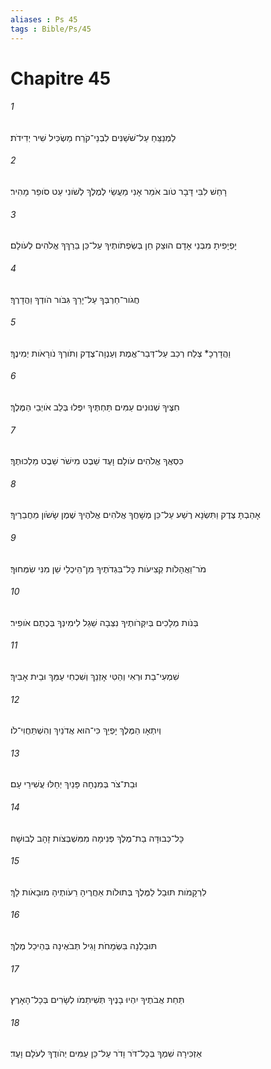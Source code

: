 ```yaml
---
aliases : Ps 45
tags : Bible/Ps/45
---
```


# Chapitre 45

###### 1
לַמְנַצֵּחַ עַל־שֹׁשַׁנִּים לִבְנֵי־קֹרַח מַשְׂכִּיל שִׁיר יְדִידֹת׃
###### 2
רָחַשׁ לִבִּי דָּבָר טֹוב אֹמֵר אָנִי מַעֲשַׂי לְמֶלֶךְ לְשֹׁונִי עֵט סֹופֵר מָהִיר׃
###### 3
יָפְיָפִיתָ מִבְּנֵי אָדָם הוּצַק חֵן בְּשְׂפְתֹותֶיךָ עַל־כֵּן בֵּרַךְךָ אֱלֹהִים לְעֹולָם׃
###### 4
חֲגֹור־חַרְבְּךָ עַל־יָרֵךְ גִּבֹּור הֹודְךָ וַהֲדָרֶךָ׃
###### 5
וַהֲדָרְכָ* צְלַח רְכַב עַל־דְּבַר־אֱמֶת וְעַנְוָה־צֶדֶק וְתֹורְךָ נֹורָאֹות יְמִינֶךָ׃
###### 6
חִצֶּיךָ שְׁנוּנִים עַמִּים תַּחְתֶּיךָ יִפְּלוּ בְּלֵב אֹויְבֵי הַמֶּלֶךְ׃
###### 7
כִּסְאֲךָ אֱלֹהִים עֹולָם וָעֶד שֵׁבֶט מִישֹׁר שֵׁבֶט מַלְכוּתֶךָ׃
###### 8
אָהַבְתָּ צֶּדֶק וַתִּשְׂנָא רֶשַׁע עַל־כֵּן מְשָׁחֲךָ אֱלֹהִים אֱלֹהֶיךָ שֶׁמֶן שָׂשֹׂון מֵחֲבֵרֶיךָ׃
###### 9
מֹר־וַאֲהָלֹות קְצִיעֹות כָּל־בִּגְדֹתֶיךָ מִן־הֵיכְלֵי שֵׁן מִנִּי שִׂמְּחוּךָ׃
###### 10
בְּנֹות מְלָכִים בְּיִקְּרֹותֶיךָ נִצְּבָה שֵׁגַל לִימִינְךָ בְּכֶתֶם אֹופִיר׃
###### 11
שִׁמְעִי־בַת וּרְאִי וְהַטִּי אָזְנֵךְ וְשִׁכְחִי עַמֵּךְ וּבֵית אָבִיךְ׃
###### 12
וְיִתְאָו הַמֶּלֶךְ יָפְיֵךְ כִּי־הוּא אֲדֹנַיִךְ וְהִשְׁתַּחֲוִי־לֹו׃
###### 13
וּבַת־צֹר בְּמִנְחָה פָּנַיִךְ יְחַלּוּ עֲשִׁירֵי עָם׃
###### 14
כָּל־כְּבוּדָּה בַת־מֶלֶךְ פְּנִימָה מִמִּשְׁבְּצֹות זָהָב לְבוּשָׁהּ׃
###### 15
לִרְקָמֹות תּוּבַל לַמֶּלֶךְ בְּתוּלֹות אַחֲרֶיהָ רֵעֹותֶיהָ מוּבָאֹות לָךְ׃
###### 16
תּוּבַלְנָה בִּשְׂמָחֹת וָגִיל תְּבֹאֶינָה בְּהֵיכַל מֶלֶךְ׃
###### 17
תַּחַת אֲבֹתֶיךָ יִהְיוּ בָנֶיךָ תְּשִׁיתֵמֹו לְשָׂרִים בְּכָל־הָאָרֶץ׃
###### 18
אַזְכִּירָה שִׁמְךָ בְּכָל־דֹּר וָדֹר עַל־כֵּן עַמִּים יְהֹודֻךָ לְעֹלָם וָעֶד׃
